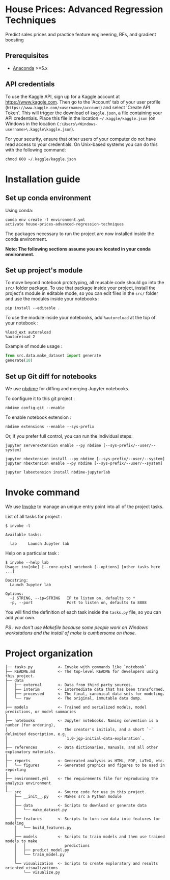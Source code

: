 # House Prices: Advanced Regression Techniques

Predict sales prices and practice feature engineering, RFs, and gradient boosting

## Prerequisites

- [Anaconda](https://www.anaconda.com/download/) >=5.x

## API credentials

To use the Kaggle API, sign up for a Kaggle account at https://www.kaggle.com. Then go to the 'Account' tab of your user profile (`https://www.kaggle.com/<username>/account`) and select 'Create API Token'. This will trigger the download of `kaggle.json`, a file containing your API credentials. Place this file in the location `~/.kaggle/kaggle.json` (on Windows in the location `C:\Users\<Windows-username>\.kaggle\kaggle.json`).

For your security, ensure that other users of your computer do not have read access to your credentials. On Unix-based systems you can do this with the following command:

`chmod 600 ~/.kaggle/kaggle.json`

# Installation guide

## Set up conda environment

Using conda:

```
conda env create -f environment.yml
activate house-prices-advanced-regression-techniques
```

The packages necessary to run the project are now installed inside the conda environment.

**Note: The following sections assume you are located in your conda environment.**

## Set up project's module

To move beyond notebook prototyping, all reusable code should go into the `src/` folder package. To use that package inside your project, install the project's module in editable mode, so you can edit files in the `src/` folder and use the modules inside your notebooks :

```
pip install --editable .
```

To use the module inside your notebooks, add `%autoreload` at the top of your notebook :

```
%load_ext autoreload
%autoreload 2
```

Example of module usage :

```py
from src.data.make_dataset import generate
generate(10)
```

## Set up Git diff for notebooks

We use [nbdime](https://nbdime.readthedocs.io/en/stable/index.html) for diffing and merging Jupyter notebooks.

To configure it to this git project :

```
nbdime config-git --enable
```

To enable notebook extension :

```
nbdime extensions --enable --sys-prefix
```

Or, if you prefer full control, you can run the individual steps:

```
jupyter serverextension enable --py nbdime [--sys-prefix/--user/--system]

jupyter nbextension install --py nbdime [--sys-prefix/--user/--system]
jupyter nbextension enable --py nbdime [--sys-prefix/--user/--system]

jupyter labextension install nbdime-jupyterlab
```

# Invoke command

We use [Invoke](http://www.pyinvoke.org/) to manage an
unique entry point into all of the project tasks.

List of all tasks for project :

```
$ invoke -l

Available tasks:

  lab     Launch Jupyter lab
```

Help on a particular task :

```
$ invoke --help lab
Usage: inv[oke] [--core-opts] notebook [--options] [other tasks here ...]

Docstring:
  Launch Jupyter lab

Options:
  -i STRING, --ip=STRING   IP to listen on, defaults to *
  -p, --port               Port to listen on, defaults to 8888
```

You will find the definition of each task inside the `tasks.py` file, so you can add your own.

_PS : we don't use Makefile because some people work on Windows workstations and the
install of make is cumbersome on those._

# Project organization

    ├── tasks.py           <- Invoke with commands like `notebook`
    ├── README.md          <- The top-level README for developers using this project.
    ├── data
    │   ├── external       <- Data from third party sources.
    │   ├── interim        <- Intermediate data that has been transformed.
    │   ├── processed      <- The final, canonical data sets for modeling.
    │   └── raw            <- The original, immutable data dump.
    │
    ├── models             <- Trained and serialized models, model predictions, or model summaries
    │
    ├── notebooks          <- Jupyter notebooks. Naming convention is a number (for ordering),
    │                         the creator's initials, and a short `-` delimited description, e.g.
    │                         `1.0-jqp-initial-data-exploration`.
    │
    ├── references         <- Data dictionaries, manuals, and all other explanatory materials.
    │
    ├── reports            <- Generated analysis as HTML, PDF, LaTeX, etc.
    │   └── figures        <- Generated graphics and figures to be used in reporting
    │
    ├── environment.yml    <- The requirements file for reproducing the analysis environment
    │
    └── src                <- Source code for use in this project.
        ├── __init__.py    <- Makes src a Python module
        │
        ├── data           <- Scripts to download or generate data
        │   └── make_dataset.py
        │
        ├── features       <- Scripts to turn raw data into features for modeling
        │   └── build_features.py
        │
        ├── models         <- Scripts to train models and then use trained models to make
        │   │                 predictions
        │   ├── predict_model.py
        │   └── train_model.py
        │
        └── visualization  <- Scripts to create exploratory and results oriented visualizations
            └── visualize.py
